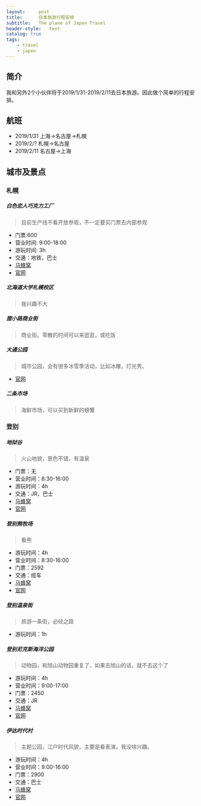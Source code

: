```yaml
---
layout:     post
title:      日本旅游行程安排
subtitle:   The plane of Japen Travel
header-style:   text
catalog: true
tags:
    - travel
    - japen
---
```


## 简介

我和另外2个小伙伴将于2019/1/31-2019/2/11去日本旅游。因此做个简单的行程安排。

## 航班

- 2019/1/31   上海->名古屋->札幌
- 2019/2/?    札幌->名古屋
- 2019/2/11   名古屋->上海

## 城市及景点

### 札幌

##### 白色恋人巧克力工厂

> 目前生产线不看开放参观，不一定要买门票去内部参观

- 门票:600
- 营业时间: 9:00-18:00
- 游玩时间: 3h
- 交通：地铁，巴士
- [马蜂窝](http://www.mafengwo.cn/poi/5424326.html)
- [官网](http://www.shiroikoibitopark.jp/chinese/index.html)

##### 北海道大学札幌校区

> 我兴趣不大

##### 狸小路商业街

> 商业街。零散的时间可以来逛逛，或吃饭

##### 大通公园

> 城市公园，会有很多冰雪季活动，比如冰雕，灯光秀。

- [官网](http://www.sapporo-park.or.jp/odori/)

##### 二条市场

> 海鲜市场，可以买到新鲜的螃蟹

### 登别

##### 地狱谷

> 火山地貌，景色不错，有温泉

- 门票：无
- 营业时间：8:30-16:00
- 游玩时间：4h
- 交通：JR，巴士
- [马蜂窝](http://www.mafengwo.cn/poi/20514.html)
- [官网](http://noboribetsu-spa.jp/)

##### 登别熊牧场

> 看熊

- 游玩时间：4h
- 营业时间：8:30-16:00
- 门票：2592
- 交通：缆车
- [马蜂窝](http://www.mafengwo.cn/poi/20548.html)
- [官网](http://www.bearpark.jp/)

##### 登别温泉街

> 旅游一条街，必经之路

- 游玩时间：1h

##### 登别尼克斯海洋公园

> 动物园，和旭山动物园重复了，如果去旭山的话，就不去这个了

- 游玩时间：4h
- 营业时间：9:00-17:00
- 门票：2450
- 交通：JR
- [马蜂窝](http://www.mafengwo.cn/poi/7721640.html)
- [官网](http://www.nixe.co.jp/)

##### 伊达时代村

> 主题公园，江户时代风貌，主要是看表演。我没啥兴趣。

- 游玩时间：4h
- 营业时间：9:00-16:00
- 门票：2900
- 交通：巴士
- [马蜂窝](http://www.mafengwo.cn/poi/20431.html)
- [官网](http://www.edo-trip.jp/)